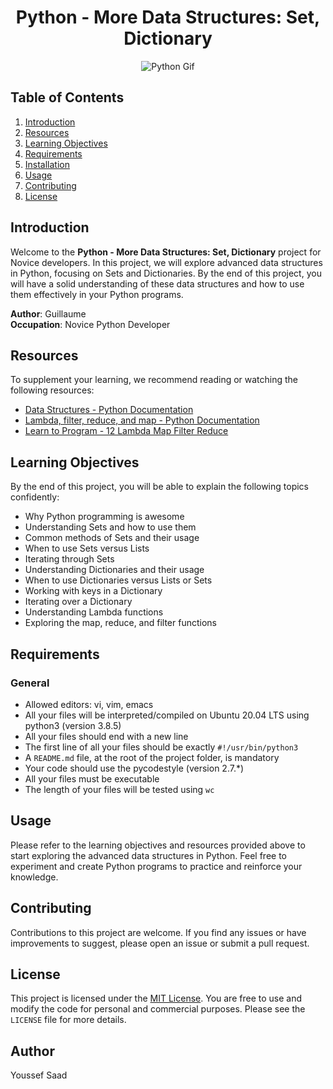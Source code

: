 
<h1 align="center">Python - More Data Structures: Set, Dictionary</h1>
<div align="center">
  <img src="https://cdn-images-1.medium.com/max/854/1*aDucUBLx1aVjsfu84qYZrQ.gif" alt="Python Gif">
</div>

## Table of Contents

1. [Introduction](#introduction)
2. [Resources](#resources)
3. [Learning Objectives](#learning-objectives)
4. [Requirements](#requirements)
5. [Installation](#installation)
6. [Usage](#usage)
7. [Contributing](#contributing)
8. [License](#license)

## Introduction

Welcome to the **Python - More Data Structures: Set, Dictionary** project for Novice developers. In this project, we will explore advanced data structures in Python, focusing on Sets and Dictionaries. By the end of this project, you will have a solid understanding of these data structures and how to use them effectively in your Python programs.

**Author**: Guillaume  
**Occupation**: Novice Python Developer

## Resources

To supplement your learning, we recommend reading or watching the following resources:

- [Data Structures - Python Documentation](https://example.com/data-structures)
- [Lambda, filter, reduce, and map - Python Documentation](https://example.com/lambda-filter-reduce-map)
- [Learn to Program - 12 Lambda Map Filter Reduce](https://example.com/learn-to-program-lambda-map-filter-reduce)

## Learning Objectives

By the end of this project, you will be able to explain the following topics confidently:

- Why Python programming is awesome
- Understanding Sets and how to use them
- Common methods of Sets and their usage
- When to use Sets versus Lists
- Iterating through Sets
- Understanding Dictionaries and their usage
- When to use Dictionaries versus Lists or Sets
- Working with keys in a Dictionary
- Iterating over a Dictionary
- Understanding Lambda functions
- Exploring the map, reduce, and filter functions

## Requirements

### General

- Allowed editors: vi, vim, emacs
- All your files will be interpreted/compiled on Ubuntu 20.04 LTS using python3 (version 3.8.5)
- All your files should end with a new line
- The first line of all your files should be exactly `#!/usr/bin/python3`
- A `README.md` file, at the root of the project folder, is mandatory
- Your code should use the pycodestyle (version 2.7.*)
- All your files must be executable
- The length of your files will be tested using `wc`

## Usage

Please refer to the learning objectives and resources provided above to start exploring the advanced data structures in Python. Feel free to experiment and create Python programs to practice and reinforce your knowledge.

## Contributing

Contributions to this project are welcome. If you find any issues or have improvements to suggest, please open an issue or submit a pull request.

## License

This project is licensed under the [MIT License](https://opensource.org/licenses/MIT). You are free to use and modify the code for personal and commercial purposes. Please see the `LICENSE` file for more details.

## Author 
Youssef Saad
